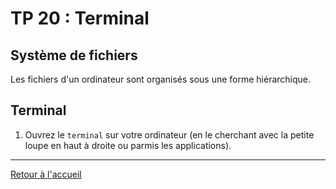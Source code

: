 # TP 20 : Terminal

## Système de fichiers

Les fichiers d'un ordinateur sont organisés sous une forme hiérarchique. 

## Terminal

1. Ouvrez le `terminal` sur votre ordinateur (en le cherchant avec la petite loupe en haut à droite ou parmis les applications). 

---

[Retour à l'accueil](../README.md)
